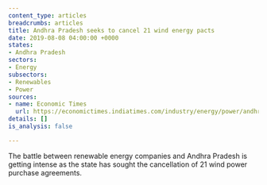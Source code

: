```yaml
---
content_type: articles
breadcrumbs: articles
title: Andhra Pradesh seeks to cancel 21 wind energy pacts
date: 2019-08-08 04:00:00 +0000
states:
- Andhra Pradesh
sectors:
- Energy
subsectors:
- Renewables
- Power
sources:
- name: Economic Times
  url: https://economictimes.indiatimes.com/industry/energy/power/andhra-pradesh-seeks-to-cancel-21-wind-energy-pacts/articleshow/70426039.cms
details: []
is_analysis: false

---
```

The battle between renewable energy companies and Andhra Pradesh is getting intense as the state has sought the cancellation of 21 wind power purchase agreements.